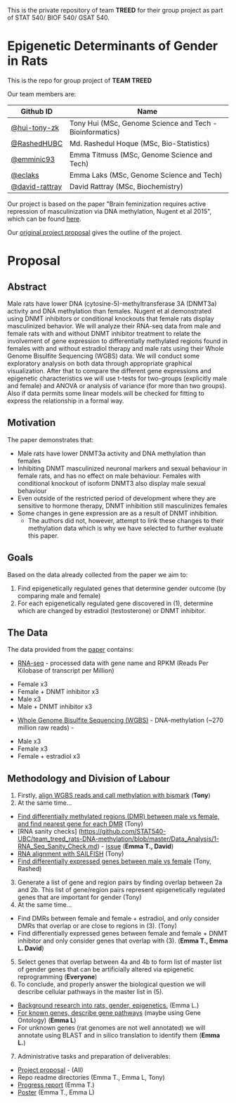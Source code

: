 This is the private repository of team **TREED** for their group project as part of STAT 540/ BIOF 540/ GSAT 540.

**Epigenetic Determinants of Gender in Rats**
==============================================

This is the repo for group project of **TEAM TREED**

Our team members are: 

Github ID |  Name
---------|------------
[@hui-tony-zk](https://github.com/hui-tony-zk) | Tony Hui (MSc, Genome Science and Tech - Bioinformatics)
[@RashedHUBC](https://github.com/RashedHUBC) |	Md. Rashedul Hoque (MSc, Bio-Statistics)
[@emminic93](https://github.com/emminic93) |	Emma Titmuss (MSc, Genome Science and Tech)
[@eclaks](https://github.com/eclaks) | Emma Laks (MSc, Genome Science and Tech)
[@david-rattray](https://github.com/David-Rattray) |	David Rattray (MSc, Biochemistry)



Our project is based on the paper "Brain feminization requires active repression of masculinization via DNA methylation, Nugent et al 2015", which can be found [here](http://www.nature.com/neuro/journal/v18/n5/full/nn.3988.html).

Our [original project proposal](https://github.com/STAT540-UBC/team_treed_rats-DNA-methylation/blob/master/First%20Abstract/First_Abstract.md) gives the outline of the project.  


**Proposal**
=============

**Abstract**
--------------
Male rats have lower DNA (cytosine-5)-methyltransferase 3A (DNMT3a) activity and DNA methylation than females. Nugent et al demonstrated using DNMT inhibitors or conditional knockouts that female rats display masculinized behavior. We will analyze their RNA-seq data from male and female rats with and without DNMT inhibitor treatment to relate the involvement of gene expression to differentially methylated regions found in females with and without estradiol therapy and male rats using their Whole Genome Bisulfite Sequencing (WGBS) data. We will conduct some exploratory analysis on both data through appropriate graphical visualization. After that to compare the different gene expressions and epigenetic characteristics we will use t-tests for two-groups (explicitly male and female) and ANOVA or analysis of variance (for more than two groups). Also if data permits some linear models will be checked for fitting to express the relationship in a formal way. 

**Motivation**
---------------
The paper demonstrates that: 
* Male rats have lower DNMT3a activity and DNA methylation than females
* Inhibiting DNMT masculinized neuronal markers and sexual behaviour in female rats, and has no effect on male behaviour. Females with conditional knockout of isoform DNMT3 also display male sexual behaviour  
* Even outside of the restricted period of development where they are sensitive to hormone therapy, DNMT inhibition still masculinizes females 
* Some changes in gene expression are as a result of DNMT inhibition.
  + The authors did not, however, attempt to link these changes to their methylation data which is why we have selected to further evaluate this paper.

**Goals**
----------
Based on the data already collected from the paper we aim to:

1. Find epigenetically regulated genes that determine gender outcome (by comparing male and female)
2. For each epigenetically regulated gene discovered in (1), determine which are changed by estradiol (testosterone) or DNMT inhibitor.

**The Data**
--------------
The data provided from the [paper](http://www.ncbi.nlm.nih.gov/geo/query/acc.cgi?acc=GSE66203) contains:
* [RNA-seq](https://github.com/STAT540-UBC/team_treed_rats-DNA-methylation/tree/master/RNASeq_data) - processed data with gene name and RPKM (Reads Per Kilobase of transcript per Million)   
 + Female x3
 + Female + DNMT inhibitor x3
 + Male x3
 + Male + DNMT inhibitor x3
* [Whole Genome Bisulfite Sequencing (WGBS)](http://www.ncbi.nlm.nih.gov/bioproject/?term=275796) - DNA-methylation (~270 million raw reads) -  
 + Male x3
 + Female x3
 + Female + estradiol x3

**Methodology and Division of Labour** 
---------------------------------------



1. Firstly, [align WGBS reads and call methylation with bismark](https://github.com/STAT540-UBC/team_treed_rats-DNA-methylation/issues/1) (**Tony**)
2. At the same time… 
 + [Find differentially methylated regions (DMR) between male vs female, and find nearest gene for each DMR](https://github.com/STAT540-UBC/team_treed_rats-DNA-methylation/issues/8) (Tony)
 + [RNA sanity checks] (https://github.com/STAT540-UBC/team_treed_rats-DNA-methylation/blob/master/Data_Analysis/1-RNA_Seq_Sanity_Check.md) - [issue](https://github.com/STAT540-UBC/team_treed_rats-DNA-methylation/issues/17) (**Emma T., David**)
 + [RNA alignment with SAILFISH](https://github.com/STAT540-UBC/team_treed_rats-DNA-methylation/issues/24) (Tony)
 + [Find differentially expressed genes between male vs female](https://github.com/STAT540-UBC/team_treed_rats-DNA-methylation/issues/25) (Tony, Rashed) 
3. Generate a list of gene and region pairs by finding overlap between 2a and 2b. This list of gene/region pairs represent epigenetically regulated genes that are important for gender (Tony)
4. At the same time...
 + Find DMRs between female and female + estradiol, and only consider DMRs that overlap or are close to regions in (3).  (Tony)
 + Find differentially expressed genes between female and female + DNMT inhibitor and only consider genes that overlap with (3). (**Emma T., Emma L. David**)
5. Select genes that overlap between 4a and 4b to form list of master list of gender genes that can be artificially altered via epigenetic reprogramming (**Everyone**)
6. To conclude, and properly answer the biological question we will describe cellular pathways in the master list in (5).
 + [Background research into rats, gender, epigenetics.](https://github.com/STAT540-UBC/team_treed_rats-DNA-methylation/issues/16)  (Emma L.)
 + [For known genes, describe gene pathways](https://github.com/STAT540-UBC/team_treed_rats-DNA-methylation/issues/19) (maybe using Gene Ontology) (**Emma L**)
 + For unknown genes (rat genomes are not well annotated) we will annotate using BLAST and in silico translation to identify them (**Emma L.**) 
7. Administrative tasks and preparation of deliverables:
 + [Project proposal](https://github.com/STAT540-UBC/team_treed_rats-DNA-methylation/issues/6) - (All)
 + Repo readme directories (Emma T., Emma L, Tony)
 + [Progress report](https://github.com/STAT540-UBC/team_treed_rats-DNA-methylation/issues/20) (Emma T.)
 + [Poster](https://github.com/STAT540-UBC/team_treed_rats-DNA-methylation/issues/23) (Emma T., Emma L)
